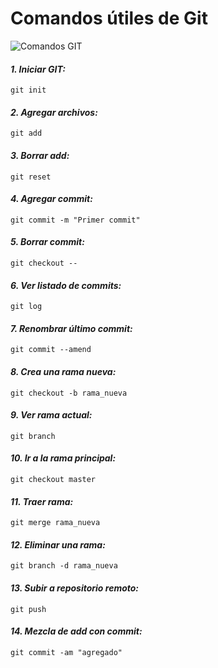 # Comandos útiles de Git

![Comandos GIT](https://th.bing.com/th/id/R.135f0e7cad3b6837f092205712792738?rik=mw7r1CD1r3LivQ&pid=ImgRaw&r=0)


#### *1. Iniciar GIT:*
    git init

#### *2. Agregar archivos:*
    git add

#### *3. Borrar add:*
    git reset

#### *4. Agregar commit:*
    git commit -m "Primer commit"

#### *5. Borrar commit:*
    git checkout --

#### *6. Ver listado de commits:*
    git log

#### *7. Renombrar último commit:*
    git commit --amend

#### *8. Crea una rama nueva:*
    git checkout -b rama_nueva

#### *9. Ver rama actual:*
    git branch

#### *10. Ir a la rama principal:*
    git checkout master
    
#### *11. Traer rama:*
    git merge rama_nueva

#### *12. Eliminar una rama:*
    git branch -d rama_nueva

#### *13. Subir a repositorio remoto:*
    git push

#### *14. Mezcla de add con commit:*
    git commit -am "agregado"
